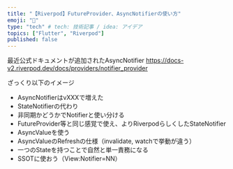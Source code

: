```yaml
---
title: "【Riverpod】FutureProvider、AsyncNotifierの使い方"
emoji: "🐙"
type: "tech" # tech: 技術記事 / idea: アイデア
topics: ["Flutter", "Riverpod"]
published: false
---
```


最近公式ドキュメントが追加されたAsyncNotifier
https://docs-v2.riverpod.dev/docs/providers/notifier_provider

ざっくり以下のイメージ
- AsyncNotifierはvXXXで増えた
- StateNotifierの代わり
- 非同期かどうかでNotifierと使い分ける
- FutureProvider等と同じ感覚で使え、よりRiverpodらしくしたStateNotifier
- AsyncValueを使う
- AsyncValueのRefreshの仕様（invalidate, watchで挙動が違う）
- 一つのStateを持つことで自然と単一責務になる
- SSOTに使おう（View:Notifier=NN）